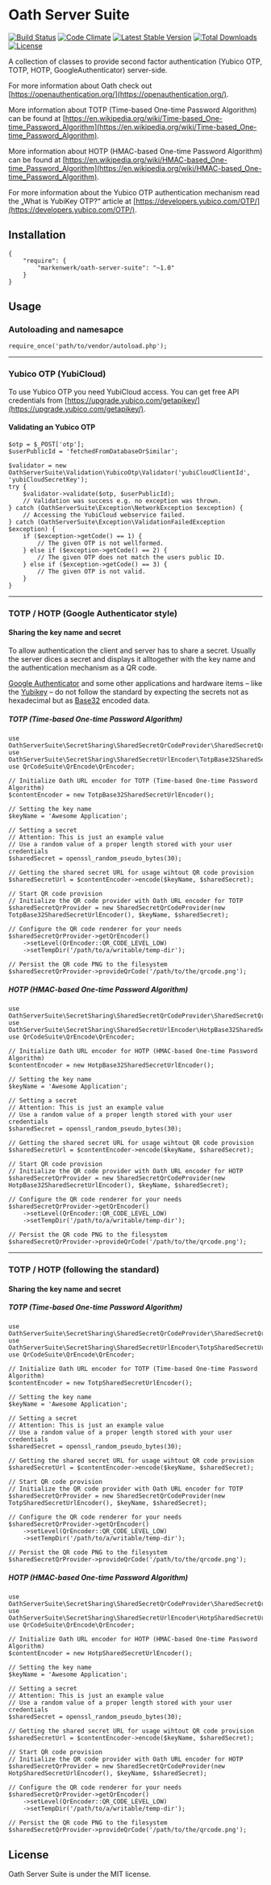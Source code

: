 # Oath Server Suite

[![Build Status](https://travis-ci.org/markenwerk/php-oath-server-suite.svg?branch=master)](https://travis-ci.org/markenwerk/php-oath-server-suite)
[![Code Climate](https://codeclimate.com/github/markenwerk/php-oath-server-suite/badges/gpa.svg)](https://codeclimate.com/github/markenwerk/php-oath-server-suite)
[![Latest Stable Version](https://poser.pugx.org/markenwerk/oath-server-suite/v/stable)](https://packagist.org/packages/markenwerk/oath-server-suite)
[![Total Downloads](https://poser.pugx.org/markenwerk/oath-server-suite/downloads)](https://packagist.org/packages/markenwerk/oath-server-suite)
[![License](https://poser.pugx.org/markenwerk/oath-server-suite/license)](https://packagist.org/packages/markenwerk/oath-server-suite)

A collection of classes to provide second factor authentication (Yubico OTP, TOTP, HOTP, GoogleAuthenticator) server-side.

For more information about Oath check out [https://openauthentication.org/](https://openauthentication.org/).

More information about TOTP (Time-based One-time Password Algorithm) can be found at [https://en.wikipedia.org/wiki/Time-based_One-time_Password_Algorithm](https://en.wikipedia.org/wiki/Time-based_One-time_Password_Algorithm).

More information about HOTP (HMAC-based One-time Password Algorithm) can be found at [https://en.wikipedia.org/wiki/HMAC-based_One-time_Password_Algorithm](https://en.wikipedia.org/wiki/HMAC-based_One-time_Password_Algorithm).

For more information about the Yubico OTP authentication mechanism read the „What is YubiKey OTP?“ article at [https://developers.yubico.com/OTP/](https://developers.yubico.com/OTP/).

## Installation

```{json}
{
   	"require": {
        "markenwerk/oath-server-suite": "~1.0"
    }
}
```

## Usage

### Autoloading and namesapce

```{php}  
require_once('path/to/vendor/autoload.php');
```

---

### Yubico OTP (YubiCloud)

To use Yubico OTP you need YubiCloud access. You can get free API credentials from [https://upgrade.yubico.com/getapikey/](https://upgrade.yubico.com/getapikey/).

#### Validating an Yubico OTP

```{php}
$otp = $_POST['otp'];
$userPublicId = 'fetchedFromDatabaseOrSimilar';

$validator = new OathServerSuite\Validation\YubicoOtp\Validator('yubiCloudClientId', 'yubiCloudSecretKey');
try {
	$validator->validate($otp, $userPublicId);
	// Validation was success e.g. no exception was thrown.
} catch (OathServerSuite\Exception\NetworkException $exception) {
	// Accessing the YubiCloud webservice failed.
} catch (OathServerSuite\Exception\ValidationFailedException $exception) {
	if ($exception->getCode() == 1) {
		// The given OTP is not wellformed.
	} else if ($exception->getCode() == 2) {
		// The given OTP does not match the users public ID.
	} else if ($exception->getCode() == 3) {
		// The given OTP is not valid.
	}
}
```

---

### TOTP / HOTP (Google Authenticator style)

#### Sharing the key name and secret

To allow authentication the client and server has to share a secret. Usually the server dices a secret and displays it alltogether with the key name and the authentication mechanism as a QR code.

[Google Authenticator](https://en.wikipedia.org/wiki/Google_Authenticator) and some other applications and hardware items – like the [Yubikey](https://www.yubico.com/products/yubikey-hardware/) – do not follow the standard by expecting the secrets not as hexadecimal but as [Base32](https://en.wikipedia.org/wiki/Base32) encoded data.

##### TOTP (Time-based One-time Password Algorithm)

```{php}
use OathServerSuite\SecretSharing\SharedSecretQrCodeProvider\SharedSecretQrCodeProvider;
use OathServerSuite\SecretSharing\SharedSecretUrlEncoder\TotpBase32SharedSecretUrlEncoder;
use QrCodeSuite\QrEncode\QrEncoder;

// Initialize Oath URL encoder for TOTP (Time-based One-time Password Algorithm)
$contentEncoder = new TotpBase32SharedSecretUrlEncoder();

// Setting the key name
$keyName = 'Awesome Application';

// Setting a secret
// Attention: This is just an example value
// Use a random value of a proper length stored with your user credentials
$sharedSecret = openssl_random_pseudo_bytes(30);

// Getting the shared secret URL for usage wihtout QR code provision
$sharedSecretUrl = $contentEncoder->encode($keyName, $sharedSecret);

// Start QR code provision
// Initialize the QR code provider with Oath URL encoder for TOTP
$sharedSecretQrProvider = new SharedSecretQrCodeProvider(new TotpBase32SharedSecretUrlEncoder(), $keyName, $sharedSecret);

// Configure the QR code renderer for your needs
$sharedSecretQrProvider->getQrEncoder()
	->setLevel(QrEncoder::QR_CODE_LEVEL_LOW)
	->setTempDir('/path/to/a/writable/temp-dir');

// Persist the QR code PNG to the filesystem
$sharedSecretQrProvider->provideQrCode('/path/to/the/qrcode.png');
```

##### HOTP (HMAC-based One-time Password Algorithm)

```{php}
use OathServerSuite\SecretSharing\SharedSecretQrCodeProvider\SharedSecretQrCodeProvider;
use OathServerSuite\SecretSharing\SharedSecretUrlEncoder\HotpBase32SharedSecretUrlEncoder;
use QrCodeSuite\QrEncode\QrEncoder;

// Initialize Oath URL encoder for HOTP (HMAC-based One-time Password Algorithm)
$contentEncoder = new HotpBase32SharedSecretUrlEncoder();

// Setting the key name
$keyName = 'Awesome Application';

// Setting a secret
// Attention: This is just an example value
// Use a random value of a proper length stored with your user credentials
$sharedSecret = openssl_random_pseudo_bytes(30);

// Getting the shared secret URL for usage wihtout QR code provision
$sharedSecretUrl = $contentEncoder->encode($keyName, $sharedSecret);

// Start QR code provision
// Initialize the QR code provider with Oath URL encoder for HOTP
$sharedSecretQrProvider = new SharedSecretQrCodeProvider(new HotpBase32SharedSecretUrlEncoder(), $keyName, $sharedSecret);

// Configure the QR code renderer for your needs
$sharedSecretQrProvider->getQrEncoder()
	->setLevel(QrEncoder::QR_CODE_LEVEL_LOW)
	->setTempDir('/path/to/a/writable/temp-dir');

// Persist the QR code PNG to the filesystem
$sharedSecretQrProvider->provideQrCode('/path/to/the/qrcode.png');
```

---

### TOTP / HOTP (following the standard)

#### Sharing the key name and secret

##### TOTP (Time-based One-time Password Algorithm)

```{php}
use OathServerSuite\SecretSharing\SharedSecretQrCodeProvider\SharedSecretQrCodeProvider;
use OathServerSuite\SecretSharing\SharedSecretUrlEncoder\TotpSharedSecretUrlEncoder;
use QrCodeSuite\QrEncode\QrEncoder;

// Initialize Oath URL encoder for TOTP (Time-based One-time Password Algorithm)
$contentEncoder = new TotpSharedSecretUrlEncoder();

// Setting the key name
$keyName = 'Awesome Application';

// Setting a secret
// Attention: This is just an example value
// Use a random value of a proper length stored with your user credentials
$sharedSecret = openssl_random_pseudo_bytes(30);

// Getting the shared secret URL for usage wihtout QR code provision
$sharedSecretUrl = $contentEncoder->encode($keyName, $sharedSecret);

// Start QR code provision
// Initialize the QR code provider with Oath URL encoder for TOTP
$sharedSecretQrProvider = new SharedSecretQrCodeProvider(new TotpSharedSecretUrlEncoder(), $keyName, $sharedSecret);

// Configure the QR code renderer for your needs
$sharedSecretQrProvider->getQrEncoder()
	->setLevel(QrEncoder::QR_CODE_LEVEL_LOW)
	->setTempDir('/path/to/a/writable/temp-dir');

// Persist the QR code PNG to the filesystem
$sharedSecretQrProvider->provideQrCode('/path/to/the/qrcode.png');
```

##### HOTP (HMAC-based One-time Password Algorithm)

```{php}
use OathServerSuite\SecretSharing\SharedSecretQrCodeProvider\SharedSecretQrCodeProvider;
use OathServerSuite\SecretSharing\SharedSecretUrlEncoder\HotpSharedSecretUrlEncoder;
use QrCodeSuite\QrEncode\QrEncoder;

// Initialize Oath URL encoder for HOTP (HMAC-based One-time Password Algorithm)
$contentEncoder = new HotpSharedSecretUrlEncoder();

// Setting the key name
$keyName = 'Awesome Application';

// Setting a secret
// Attention: This is just an example value
// Use a random value of a proper length stored with your user credentials
$sharedSecret = openssl_random_pseudo_bytes(30);

// Getting the shared secret URL for usage wihtout QR code provision
$sharedSecretUrl = $contentEncoder->encode($keyName, $sharedSecret);

// Start QR code provision
// Initialize the QR code provider with Oath URL encoder for HOTP
$sharedSecretQrProvider = new SharedSecretQrCodeProvider(new HotpSharedSecretUrlEncoder(), $keyName, $sharedSecret);

// Configure the QR code renderer for your needs
$sharedSecretQrProvider->getQrEncoder()
	->setLevel(QrEncoder::QR_CODE_LEVEL_LOW)
	->setTempDir('/path/to/a/writable/temp-dir');

// Persist the QR code PNG to the filesystem
$sharedSecretQrProvider->provideQrCode('/path/to/the/qrcode.png');
```

## License

Oath Server Suite is under the MIT license.